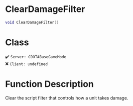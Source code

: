 # ClearDamageFilter
```lua
void ClearDamageFilter()
```
# Class
✔️ `Server: CDOTABaseGameMode`  
❌ `Client: undefined`  

# Function Description
Clear the script filter that controls how a unit takes damage.
